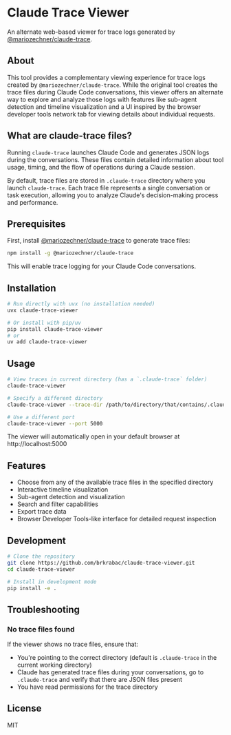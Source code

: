 # Claude Trace Viewer

An alternate web-based viewer for trace logs generated by [@mariozechner/claude-trace](https://github.com/mariozechner/claude-trace).

## About

This tool provides a complementary viewing experience for trace logs created by `@mariozechner/claude-trace`. While the original tool creates the trace files during Claude Code conversations, this viewer offers an alternate way to explore and analyze those logs with features like sub-agent detection and timeline visualization and a UI inspired by the browser developer tools network tab for viewing details about individual requests.

## What are claude-trace files?

Running `claude-trace` launches Claude Code and generates JSON logs during the conversations. These files contain detailed information about tool usage, timing, and the flow of operations during a Claude session.

By default, trace files are stored in `.claude-trace` directory where you launch `claude-trace`. Each trace file represents a single conversation or task execution, allowing you to analyze Claude's decision-making process and performance.

## Prerequisites

First, install [@mariozechner/claude-trace](https://github.com/mariozechner/claude-trace) to generate trace files:

```bash
npm install -g @mariozechner/claude-trace
```

This will enable trace logging for your Claude Code conversations.

## Installation

```bash
# Run directly with uvx (no installation needed)
uvx claude-trace-viewer

# Or install with pip/uv
pip install claude-trace-viewer
# or
uv add claude-trace-viewer
```

## Usage

```bash
# View traces in current directory (has a `.claude-trace` folder)
claude-trace-viewer

# Specify a different directory
claude-trace-viewer --trace-dir /path/to/directory/that/contains/.claude-trace

# Use a different port
claude-trace-viewer --port 5000
```

The viewer will automatically open in your default browser at http://localhost:5000

## Features

- Choose from any of the available trace files in the specified directory
- Interactive timeline visualization
- Sub-agent detection and visualization
- Search and filter capabilities
- Export trace data
- Browser Developer Tools-like interface for detailed request inspection

## Development

```bash
# Clone the repository
git clone https://github.com/brkrabac/claude-trace-viewer.git
cd claude-trace-viewer

# Install in development mode
pip install -e .
```

## Troubleshooting

### No trace files found

If the viewer shows no trace files, ensure that:

- You're pointing to the correct directory (default is `.claude-trace` in the current working directory)
- Claude has generated trace files during your conversations, go to `.claude-trace` and verify that there are JSON files present
- You have read permissions for the trace directory

## License

MIT
